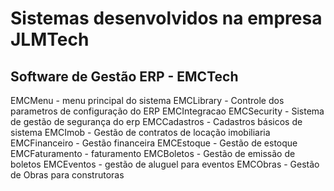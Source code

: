 # Sistemas desenvolvidos na empresa JLMTech

## Software de Gestão ERP - EMCTech

EMCMenu - menu principal do sistema
EMCLibrary - Controle dos parametros de configuração do ERP
EMCIntegracao
EMCSecurity - Sistema de gestão de segurança do erp
EMCCadastros - Cadastros básicos de sistema
EMCImob - Gestão de contratos de locação imobiliaria
EMCFinanceiro - Gestão financeira
EMCEstoque - Gestão de estoque
EMCFaturamento - faturamento
EMCBoletos - Gestão de emissão de boletos
EMCEventos - gestão de aluguel para eventos
EMCObras - Gestão de Obras para construtoras
